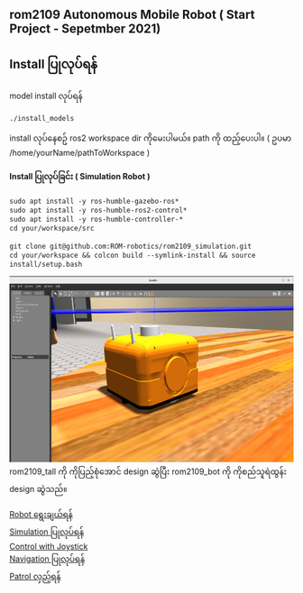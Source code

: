## rom2109 Autonomous Mobile Robot ( Start Project - Sepetmber 2021)
## Install ပြုလုပ်ရန် 
model install လုပ်ရန် 
```
./install_models
```
install လုပ်နေစဥ် ros2 workspace dir ကိုမေးပါမယ်။ path ကို ထည့်ပေးပါ။ ( ဥပမာ /home/yourName/pathToWorkspace )

#### Install ပြုလုပ်ခြင်း ( Simulation Robot ) 
```
sudo apt install -y ros-humble-gazebo-ros* 
sudo apt install -y ros-humble-ros2-control*
sudo apt install -y ros-humble-controller-*
cd your/workspace/src

git clone git@github.com:ROM-robotics/rom2109_simulation.git
cd your/workspace && colcon build --symlink-install && source install/setup.bash
```
<img src="images/orange_bot.png" width="619" height="330" />
rom2109_tall ကို ကိုပြည့်စုံအောင် design ဆွဲပြီး rom2109_bot ကို ကိုစည်သူရဲထွန်း design ဆွဲသည်။


<a href="https://github.com/ROM-robotics/rom2109_simulation/tree/humble-slam/rom2109_description"> Robot ရွေးချယ်ရန် </a><br>
<a href="https://github.com/ROM-robotics/rom2109_simulation/tree/humble-slam/rom2109_gazebo"> Simulation ပြုလုပ်ရန်</a> <br>
<a href="https://github.com/ROM-robotics/rom2109_simulation/tree/humble-slam/rom_robotics_joy"> Control with Joystick </a> <br>
<a href="https://github.com/ROM-robotics/rom2109_simulation/tree/humble-slam/rom2109_nav2"> Navigation ပြုလုပ်ရန်</a> <br>
<a href="https://github.com/ROM-robotics/rom2109_simulation/tree/humble-slam/rom2109_autonomy"> Patrol လှည့်ရန် </a>

